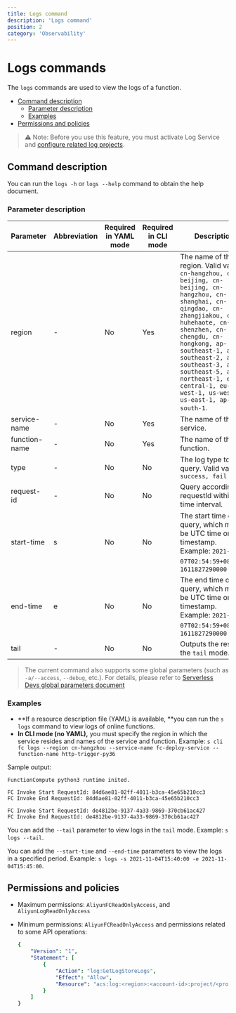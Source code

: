 ```yaml
---
title: Logs command
description: 'Logs command'
position: 2
category: 'Observability'
---
```

# Logs commands

The `logs` commands are used to view the logs of a function. 

- [Command description](#Command-description)
  - [Parameter description](#Parameter-description)
  - [Examples](#Examples)
- [Permissions and policies](#Permissions-and-policies)

> ⚠️ Note: Before you use this feature, you must activate Log Service and [configure related log projects](../yaml/service.md#logconfig). 


## Command description

You can run the `logs -h` or `logs --help` command to obtain the help document.

### Parameter description

| Parameter   | Abbreviation | Required in YAML mode | Required in CLI mode | Description                           |
| ------------- | -------- | -------------- | ------------- | ------------------------------------------------------------ |
| region    | -    | No      | Yes     | The name of the region. Valid values: `cn-hangzhou, cn-beijing, cn-beijing, cn-hangzhou, cn-shanghai, cn-qingdao, cn-zhangjiakou, cn-huhehaote, cn-shenzhen, cn-chengdu, cn-hongkong, ap-southeast-1, ap-southeast-2, ap-southeast-3, ap-southeast-5, ap-northeast-1, eu-central-1, eu-west-1, us-west-1, us-east-1, ap-south-1`. |
| service-name | -    | No      | Yes     | The name of the service.                            |
| function-name | -    | No      | Yes     | The name of the function.                            |
| type     | -    | No      | No     | The log type to query. Valid values: `success, fail`     |
| request-id     | -    | No      | No     | Query according to requestId within the time interval.     |
| start-time  | s    | No      | No     | The start time of the query, which must be UTC time or a timestamp. Example: `2021-06-07T02:54:59+08:00`，`1611827290000` |
| end-time   | e    | No      | No     | The end time of the query, which must be UTC time or a timestamp. Example: `2021-06-07T02:54:59+08:00`，`1611827290000` |
| tail     | -    | No      | No     | Outputs the result in the `tail` mode.                   |

> The current command also supports some global parameters (such as `-a/--access`, `--debug`, etc.). For details, please refer to [Serverless Devs global parameters document](https://serverless-devs.com/en/serverless-devs/command/readme#supported-parameters)

### Examples
 
- **If a resource description file (YAML) is available, **you can run the `s logs` command to view logs of online functions.
- **In CLI mode (no YAML),** you must specify the region in which the service resides and names of the service and function. Example: `s cli fc logs --region cn-hangzhou --service-name fc-deploy-service --function-name http-trigger-py36`
 
Sample output:

```
FunctionCompute python3 runtime inited.

FC Invoke Start RequestId: 84d6ae81-02ff-4011-b3ca-45e65b210cc3
FC Invoke End RequestId: 84d6ae81-02ff-4011-b3ca-45e65b210cc3

FC Invoke Start RequestId: de4812be-9137-4a33-9869-370cb61ac427
FC Invoke End RequestId: de4812be-9137-4a33-9869-370cb61ac427
```

You can add the `--tail` parameter to view logs in the `tail` mode. Example: `s logs --tail`.

You can add the `--start-time` and `--end-time` parameters to view the logs in a specified period. Example: `s logs -s 2021-11-04T15:40:00 -e 2021-11-04T15:45:00`.

## Permissions and policies

- Maximum permissions: `AliyunFCReadOnlyAccess`, and `AliyunLogReadOnlyAccess`

- Minimum permissions: `AliyunFCReadOnlyAccess` and permissions related to some API operations:

  ```yaml
  {
      "Version": "1",
      "Statement": [
          {
              "Action": "log:GetLogStoreLogs",
              "Effect": "Allow",
              "Resource": "acs:log:<region>:<account-id>:project/<project>/logstore/<logstore>"
          }
      ]
  }
  ```
